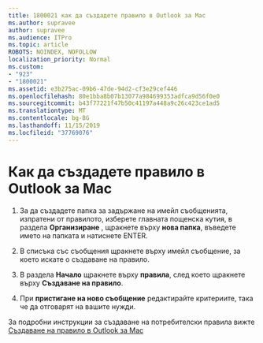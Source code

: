 ```yaml
---
title: 1800021 как да създадете правило в Outlook за Mac
ms.author: supravee
author: supravee
ms.audience: ITPro
ms.topic: article
ROBOTS: NOINDEX, NOFOLLOW
localization_priority: Normal
ms.custom:
- "923"
- "1800021"
ms.assetid: e3b275ac-09b6-47de-94d2-cf3e29cef446
ms.openlocfilehash: 80e1bba8b07b13077a984699353adfca9d56f0e0
ms.sourcegitcommit: b43f77221f47b50c41197a448a9c26c423ce1ad5
ms.translationtype: MT
ms.contentlocale: bg-BG
ms.lasthandoff: 11/15/2019
ms.locfileid: "37769076"
---
```

# <a name="how-to-create-a-rule-in-outlook-for-mac"></a>Как да създадете правило в Outlook за Mac

1. За да създадете папка за задържане на имейл съобщенията, изпратени от правилото, изберете главната пощенска кутия, в раздела **Организиране** , щракнете върху **нова папка**, въведете името на папката и натиснете ENTER.

2. В списъка със съобщения щракнете върху имейл съобщение, за което искате o създаване на правило.

3. В раздела **Начало** щракнете върху **правила**, след което щракнете върху **Създаване на правило**.

4. При **пристигане на ново съобщение** редактирайте критериите, така че да отговарят на вашите нужди. 

За подробни инструкции за създаване на потребителски правила вижте [Създаване на правило в Outlook за Mac](https://aka.ms/AA1uy0v)
  